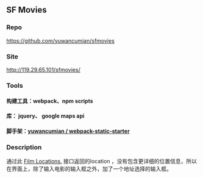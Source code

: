 ## SF Movies



### Repo

https://github.com/yuwancumian/sfmovies



### Site

http://119.29.65.101/sfmovies/



### Tools

#### 构建工具：webpack、npm scripts

#### 库： jquery、 google maps api

#### 脚手架：[yuwancumian / webpack-static-starter](https://github.com/yuwancumian/webpack-static-starter)



### Description

通过此 [Film Locations.](https://data.sfgov.org/Arts-Culture-and-Recreation-/Film-Locations-in-San-Francisco/yitu-d5am) 接口返回的location ，没有包含更详细的位置信息，所以在界面上，除了输入电影的输入框之外，加了一个地址选择的输入框。





